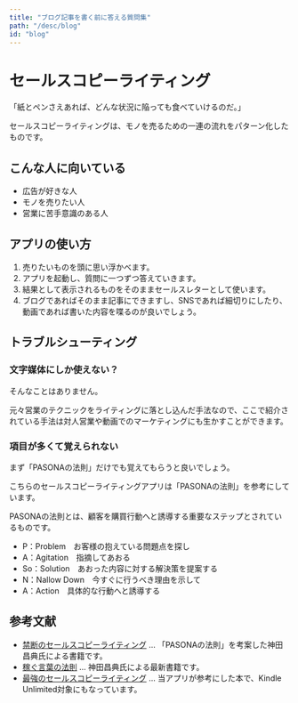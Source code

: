 ```yaml
---
title: "ブログ記事を書く前に答える質問集"
path: "/desc/blog"
id: "blog"
---
```


# セールスコピーライティング

「紙とペンさえあれば、どんな状況に陥っても食べていけるのだ。」

セールスコピーライティングは、モノを売るための一連の流れをパターン化したものです。

## こんな人に向いている

 - 広告が好きな人
 - モノを売りたい人
 - 営業に苦手意識のある人

## アプリの使い方

1. 売りたいものを頭に思い浮かべます。
2. アプリを起動し、質問に一つずつ答えていきます。
3. 結果として表示されるものをそのままセールスレターとして使います。
4. ブログであればそのまま記事にできますし、SNSであれば細切りにしたり、動画であれば書いた内容を喋るのが良いでしょう。

## トラブルシューティング

### 文字媒体にしか使えない？

そんなことはありません。

元々営業のテクニックをライティングに落とし込んだ手法なので、ここで紹介されている手法は対人営業や動画でのマーケティングにも生かすことができます。

### 項目が多くて覚えられない

まず「PASONAの法則」だけでも覚えてもらうと良いでしょう。

こちらのセールスコピーライティングアプリは「PASONAの法則」を参考にしています。

PASONAの法則とは、顧客を購買行動へと誘導する重要なステップとされているものです。

 - P：Problem　お客様の抱えている問題点を探し
 - A：Agitation　指摘してあおる
 - So：Solution　あおった内容に対する解決策を提案する
 - N：Nallow Down　今すぐに行うべき理由を示して
 - A：Action　具体的な行動へと誘導する

## 参考文献
 - [禁断のセールスコピーライティング](https://amzn.to/2WYd927) ... 「PASONAの法則」を考案した神田昌典氏による書籍です。
 - [稼ぐ言葉の法則](https://amzn.to/2WYZlnW) ... 神田昌典氏による最新書籍です。
 - [最強のセールスコピーライティング](https://amzn.to/2I2Pxkw) ... 当アプリが参考にした本で、Kindle Unlimited対象にもなっています。
